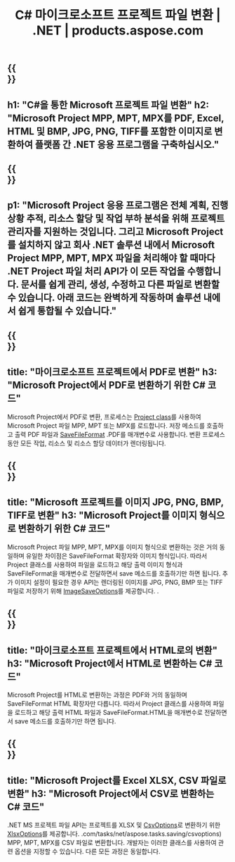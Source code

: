 ﻿---
translation: true
template: /templates/conversion_net.md
title: C# 마이크로소프트 프로젝트 파일 변환 | .NET | products.aspose.com
url: /net/conversion/
description: .NET 라이브러리를 통해 몇 줄의 C# 코드로 Microsoft Project MPP MPT MPX를 PDF HTML Excel 및 이미지 JPG PNG BMP TIFF로 변환합니다.
keywords: 작업 변환 API .net, 작업 변환 API .net, 작업 변환기 C# 통합
family: tasks
platformtag: net
feature: conversion
---

{{<section banner>}}
---
h1: "C#을 통한 Microsoft 프로젝트 파일 변환"
h2: "Microsoft Project MPP, MPT, MPX를 PDF, Excel, HTML 및 BMP, JPG, PNG, TIFF를 포함한 이미지로 변환하여 플랫폼 간 .NET 응용 프로그램을 구축하십시오."
---

{{<section overview>}}
---
p1: "Microsoft Project 응용 프로그램은 전체 계획, 진행 상황 추적, 리소스 할당 및 작업 부하 분석을 위해 프로젝트 관리자를 지원하는 것입니다. 그리고 Microsoft Project를 설치하지 않고 회사 .NET 솔루션 내에서 Microsoft Project MPP, MPT, MPX 파일을 처리해야 할 때마다 .NET Project 파일 처리 API가 이 모든 작업을 수행합니다. 문서를 쉽게 관리, 생성, 수정하고 다른 파일로 변환할 수 있습니다. 아래 코드는 완벽하게 작동하며 솔루션 내에서 쉽게 통합될 수 있습니다."
---

{{<section feature1>}}
---
title: "마이크로소프트 프로젝트에서 PDF로 변환"
h3: "Microsoft Project에서 PDF로 변환하기 위한 C# 코드"
---
Microsoft Project에서 PDF로 변환, 프로세스는 [Project class](https://apireference.aspose.com/tasks/net/aspose.tasks/project)를 사용하여 Microsoft Project 파일 MPP, MPT 또는 MPX를 로드합니다. 저장 메소드를 호출하고 출력 PDF 파일과 [SaveFileFormat](https://apireference.aspose.com/tasks/net/aspose.tasks.saving/savefileformat) .PDF를 매개변수로 사용합니다. 변환 프로세스 동안 모든 작업, 리소스 및 리소스 할당 데이터가 렌더링됩니다.

{{<section feature2>}}
---
title: "Microsoft 프로젝트를 이미지 JPG, PNG, BMP, TIFF로 변환"
h3: "Microsoft Project를 이미지 형식으로 변환하기 위한 C# 코드"
---

Microsoft Project 파일 MPP, MPT, MPX를 이미지 형식으로 변환하는 것은 거의 동일하며 유일한 차이점은 SaveFileFormat 확장자와 이미지 형식입니다. 따라서 Project 클래스를 사용하여 파일을 로드하고 해당 출력 이미지 형식과 SaveFileFormat을 매개변수로 전달하면서 save 메소드를 호출하기만 하면 됩니다. 추가 이미지 설정이 필요한 경우 API는 렌더링된 이미지를 JPG, PNG, BMP 또는 TIFF 파일로 저장하기 위해 [ImageSaveOptions](https://apireference.aspose.com/tasks/net/aspose.tasks.saving/imagesaveoptions)를 제공합니다. .

{{<section feature3>}}
---
title: "마이크로소프트 프로젝트에서 HTML로의 변환"
h3: "Microsoft Project에서 HTML로 변환하는 C# 코드"
---

Microsoft Project를 HTML로 변환하는 과정은 PDF와 거의 동일하며 SaveFileFormat HTML 확장자만 다릅니다. 따라서 Project 클래스를 사용하여 파일을 로드하고 해당 출력 HTML 파일과 SaveFileFormat.HTML을 매개변수로 전달하면서 save 메소드를 호출하기만 하면 됩니다.

{{<section feature4>}}
---
title: "Microsoft Project를 Excel XLSX, CSV 파일로 변환"
h3: "Microsoft Project에서 CSV로 변환하는 C# 코드"
---

.NET MS 프로젝트 파일 API는 프로젝트를 XLSX 및 [CsvOptions](https://apireference.aspose)로 변환하기 위한 [XlsxOptions](https://apireference.aspose.com/tasks/net/aspose.tasks.saving/xlsxoptions)를 제공합니다. .com/tasks/net/aspose.tasks.saving/csvoptions) MPP, MPT, MPX를 CSV 파일로 변환합니다. 개발자는 이러한 클래스를 사용하여 관련 옵션을 지정할 수 있습니다. 다른 모든 과정은 동일합니다.